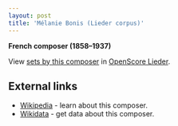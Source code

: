 ```yaml
---
layout: post
title: 'Mélanie Bonis (Lieder corpus)'
---
```


__French composer (1858–1937)__

View [sets by this composer] in [OpenScore Lieder].

[sets by this composer]: https://musescore.com/openscore-lieder-corpus/sets?order=title&text=Bonis,+Mel
[OpenScore Lieder]: https://musescore.com/openscore-lieder-corpus

## External links

- [Wikipedia] - learn about this composer.
- [Wikidata] - get data about this composer.

[Wikipedia]: https://en.wikipedia.org/wiki/Mélanie_Bonis
[Wikidata]: https://www.wikidata.org/wiki/Q467452
